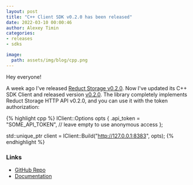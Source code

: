 ```yaml
---
layout: post
title: "C++ Client SDK v0.2.0 has been released"
date: 2022-03-10 00:00:46
author: Alexey Timin
categories:
- releases
- sdks

image:
  path: assets/img/blog/cpp.png
---
```

Hey everyone!

A week ago I've released [Reduct Storage v0.2.0](https://reduct-storage.dev/release/storage/reduct-storage-v0.2.0/).
Now I've updated its C++ SDK Client and released version [v0.2.0](https://github.com/reduct-storage/reduct-cpp/releases/tag/v0.2.0).
The library completely implements Reduct Storage HTTP API v0.2.0, and you can use it with the token authorization:

<!--more-->

{% highlight cpp %}
IClient::Options opts {
    .api_token = "SOME_API_TOKEN",    // leave empty to use anonymous access
};

std::unique_ptr<IClient> client = IClient::Build("http://127.0.0.1:8383", opts);
{% endhighlight %}

### Links

* [GitHub Repo][1]
* [Documentation][2]

[1]:https://github.com/reduct-storage/reduct-cpp
[2]:https://reduct-cpp.readthedocs.io/en/latest/

